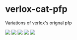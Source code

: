# verlox-cat-pfp
Variations of verlox's orignal pfp

![](https://github.com/PndaBoi/verlox-cat-pfp/blob/main/fb943c9d7abf017306ff7347ecca210f.png?raw=true)
![](https://github.com/PndaBoi/verlox-cat-pfp/blob/main/christmas%20cat.png?raw=true)
![](https://github.com/PndaBoi/verlox-cat-pfp/blob/main/1e24df8d7beae6ba0681de66df8599d8.png?raw=true)
![](https://github.com/PndaBoi/verlox-cat-pfp/blob/main/1e24df8d7beae6ba0681de66df8599d8%20(2).png?raw=true)
![](https://github.com/PndaBoi/verlox-cat-pfp/blob/main/143147bba6d6aa797b9460ef704dc46b%20(2).png?raw=true)
